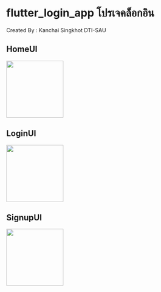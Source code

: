 # flutter_login_app โปรเจคล็อกอิน

Created By : Kanchai Singkhot DTI-SAU

## HomeUI

<!-- ![Screenshot_1715698649](https://github.com/6552410005/flutter_login_app/assets/113956880/212c45ea-7410-4a86-9457-da35b6c69950) -->
<img src="https://github.com/6552410005/flutter_login_app/assets/113956880/212c45ea-7410-4a86-9457-da35b6c69950" width="150px">

<br>

## LoginUI

<!-- ![Screenshot_1715698652](https://github.com/6552410005/flutter_login_app/assets/113956880/d001ca41-4ba8-4156-8059-289930df811b) -->
<img src="https://github.com/6552410005/flutter_login_app/assets/113956880/d001ca41-4ba8-4156-8059-289930df811b" width="150px">

<br>

## SignupUI
<!-- ![Screenshot_1715698659](https://github.com/6552410005/flutter_login_app/assets/113956880/0c147e1b-f685-4377-8361-7f4ae18681f1) -->
<img src="https://github.com/6552410005/flutter_login_app/assets/113956880/0c147e1b-f685-4377-8361-7f4ae18681f1" width="150px">
